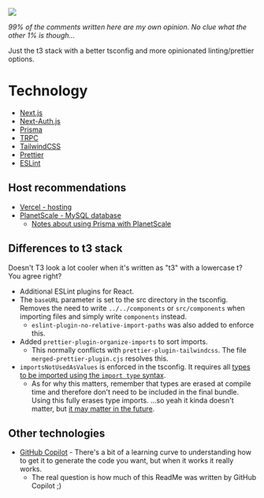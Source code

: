![](https://img.shields.io/badge/Among_Us-ඞ-red)

_99% of the comments written here are my own opinion. No clue what the other 1%
is though..._

Just the t3 stack with a better tsconfig and more opinionated linting/prettier
options.

# Technology

- [Next.js](https://nextjs.org/)
- [Next-Auth.js](https://next-auth.js.org)
- [Prisma](https://prisma.io)
- [TRPC](https://trpc.io)
- [TailwindCSS](https://tailwindcss.com)
- [Prettier](https://prettier.io)
- [ESLint](https://eslint.org)

## Host recommendations

- [Vercel - hosting](https://vercel.com)
- [PlanetScale - MySQL database](https://planetscale.com)
    - [Notes about using Prisma with PlanetScale](https://www.prisma.io/docs/guides/database/using-prisma-with-planetscale#differences-to-consider)

## Differences to t3 stack

Doesn't T3 look a lot cooler when it's written as "t3" with a lowercase t? You
agree right?

- Additional ESLint plugins for React.
- The `baseURL` parameter is set to the src directory in the tsconfig. Removes the need to write `../../components` or `src/components` when importing files and simply write `components` instead.
  - `eslint-plugin-no-relative-import-paths` was also added to enforce this.
- Added `prettier-plugin-organize-imports` to sort imports.
  - This normally conflicts with `prettier-plugin-tailwindcss`. The file `merged-prettier-plugin.cjs` resolves this.
- `importsNotUsedAsValues` is enforced in the tsconfig. It requires all [types to be imported using the `import type` syntax](https://www.typescriptlang.org/docs/handbook/release-notes/typescript-3-8.html#type-only-imports-and-export).
  - As for why this matters, remember that types are erased at compile time and
    therefore don't need to be included in the final bundle. Using this fully erases type imports. ...so yeah it kinda doesn't matter, but [it may matter in the future](https://stackoverflow.com/a/64243357/14880246).

## Other technologies

- [GitHub Copilot](https://github.com/features/copilot) - There's a bit of a learning curve to understanding how to get it to generate the code you want, but when it works it really works.
  - The real question is how much of this ReadMe was written by GitHub Copilot ;)
